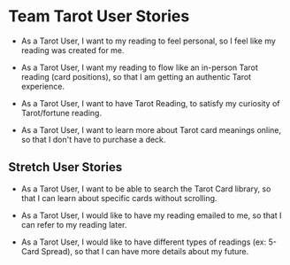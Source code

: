 # Team Tarot User Stories

* As a Tarot User, I want to my reading to feel personal, so I feel like my reading was created for me.

* As a Tarot User, I want my reading to flow like an in-person Tarot reading (card positions), so that I am getting an authentic Tarot experience.

* As a Tarot User, I want to have Tarot Reading, to satisfy my curiosity of Tarot/fortune reading.

* As a Tarot User, I want to learn more about Tarot card meanings online, so that I don't have to purchase a deck.

## Stretch User Stories

* As a Tarot User, I want to be able to search the Tarot Card library, so that I can learn about specific cards without scrolling.

* As a Tarot User, I would like to have my reading emailed to me, so that I can refer to my reading later. 

* As a Tarot User, I would like to have different types of readings (ex: 5-Card Spread), so that I can have more details about my future.